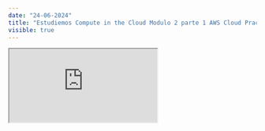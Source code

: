 ```yaml
---
date: "24-06-2024"
title: "Estudiemos Compute in the Cloud Modulo 2 parte 1 AWS Cloud Practitioner Essentials"
visible: true
---
```

<iframe src="https://www.youtube.com/embed/0DarreOSYvI" allowfullscreen></iframe>
